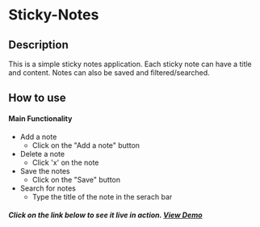# Sticky-Notes
## Description
This is a simple sticky notes application. Each sticky note can have a title and content. Notes can also be saved and filtered/searched.

## How to use
#### Main Functionality
- Add a note
  - Click on the "Add a note" button
- Delete a note
  - Click 'x' on the note
- Save the notes
  - Click on the "Save" button
- Search for notes
  - Type the title of the note in the serach bar

##### Click on the link below to see it live in action. [View Demo](http://htmlpreview.github.com/?https://github.com/swathisatish/Sticky-Notes/blob/master/sticky.html)
